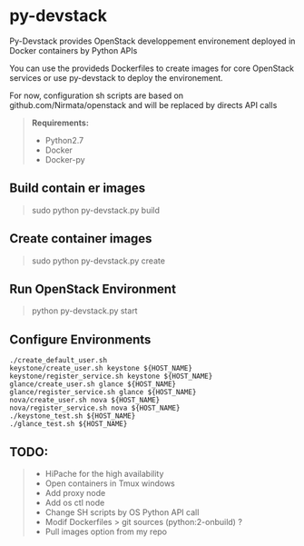 py-devstack
===========

Py-Devstack provides OpenStack developpement environement deployed in Docker containers by Python APIs

You can use the provideds Dockerfiles to create images for core OpenStack services or use py-devstack to deploy the environement.

For now, configuration sh scripts are based on github.com/Nirmata/openstack and will be replaced by directs API calls


> **Requirements:**
> - Python2.7
> - Docker
> - Docker-py

Build contain er images
----------------------
> sudo python py-devstack.py build
 
Create container images
-----------------------
> sudo python py-devstack.py create


Run OpenStack Environment
-------------------------
> python py-devstack.py start

Configure Environments
----------------------

	./create_default_user.sh
	keystone/create_user.sh keystone ${HOST_NAME}
	keystone/register_service.sh keystone ${HOST_NAME}
	glance/create_user.sh glance ${HOST_NAME}
	glance/register_service.sh glance ${HOST_NAME}
	nova/create_user.sh nova ${HOST_NAME}
	nova/register_service.sh nova ${HOST_NAME}
	./keystone_test.sh ${HOST_NAME}
	./glance_test.sh ${HOST_NAME}



TODO:
-----
> - HiPache for the high availability
> - Open containers in Tmux windows
> - Add proxy node
> - Add os ctl node
> - Change SH scripts by OS Python API call
> - Modif Dockerfiles > git sources (python:2-onbuild) ?
> - Pull images option from my repo
